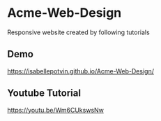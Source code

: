 # Acme-Web-Design
Responsive website created by following tutorials

## Demo
https://isabellepotvin.github.io/Acme-Web-Design/

## Youtube Tutorial
https://youtu.be/Wm6CUkswsNw
